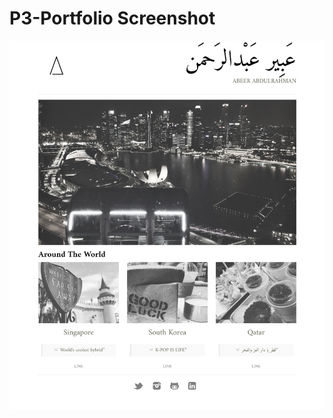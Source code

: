 # P3-Portfolio Screenshot 

![alt text](https://github.com/beroXD/P3-Portfolio/blob/master/Myblog-Screenshot.png)
